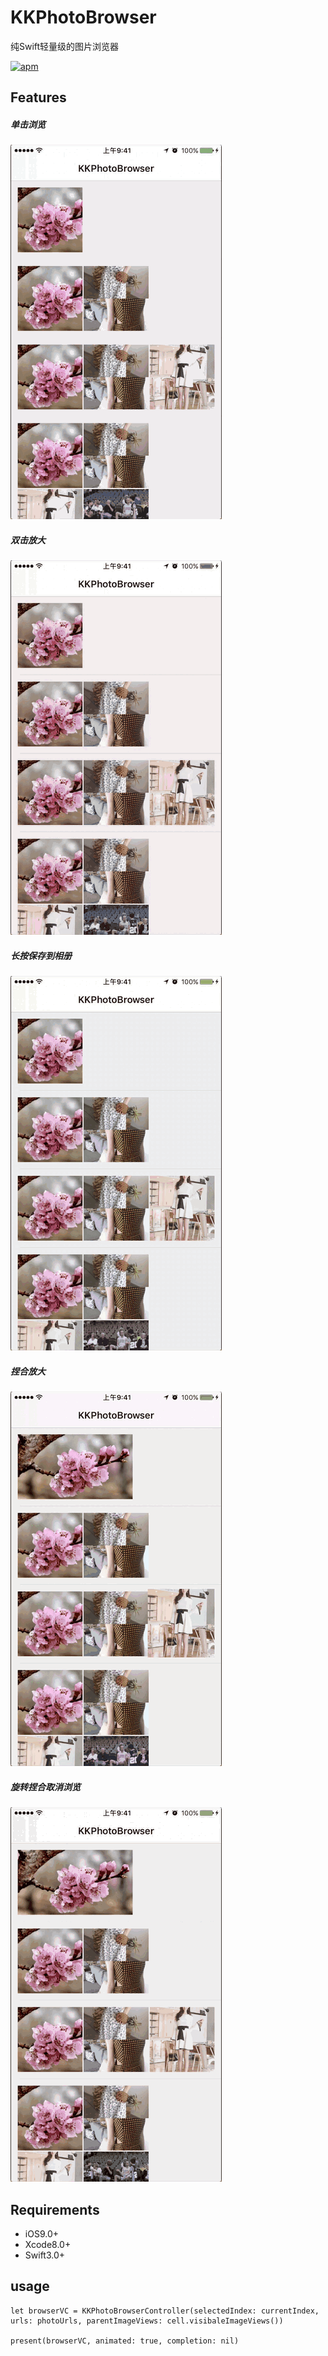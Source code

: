 # KKPhotoBrowser
纯Swift轻量级的图片浏览器

[![apm](https://img.shields.io/apm/l/vim-mode.svg)](https://github.com/ripplek/KKPhotoBrowser/blob/master/LICENSE)

## Features
##### 单击浏览
![](https://github.com/ripplek/KKPhotoBrowser/blob/master/GIF/singleTap.gif)

##### 双击放大
![doubleTap](https://github.com/ripplek/KKPhotoBrowser/blob/master/GIF/doubleTap.gif)

##### 长按保存到相册
![longPress](https://github.com/ripplek/KKPhotoBrowser/blob/master/GIF/longPress.gif)

##### 捏合放大
![pinch](https://github.com/ripplek/KKPhotoBrowser/blob/master/GIF/pinch.gif)

##### 旋转捏合取消浏览
![rotateAndPinch](https://github.com/ripplek/KKPhotoBrowser/blob/master/GIF/rotateAndPinch.gif)

## Requirements
* iOS9.0+
* Xcode8.0+
* Swift3.0+

## usage
```
let browserVC = KKPhotoBrowserController(selectedIndex: currentIndex, urls: photoUrls, parentImageViews: cell.visibaleImageViews())
        
present(browserVC, animated: true, completion: nil)
```
